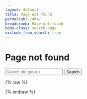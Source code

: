 ```yaml
---
layout: default
title: Page not found
permalink: /404/
breadcrumb: Page not found
body-class: search-page
exclude_from_search: true
---
```

# Page not found

<div class="main-content" role="main">
<div id="search">
  <form id="search-form" action="/search/" method="get">
    <input type="text" class="search-input" id="search-query" name="q" placeholder="Search dto.gov.au" autocomplete="on">
    <input type="submit" value="Search">
  </form>
</div>

<section id="search-results" style="display: none;">
  <h2>Search results</h2>
  <div class="entries">
  </div>
</section>

</div>

{% raw %}
<script id="search-results-template" type="text/mustache">
  {{#entries}}
    <article>
      <h3>
      <a href="{{url}}">{{title}}</a>  
      </h3>
      <span class="url">https://www.dto.gov.au{{url}}</span>
      {{#author}}<span>{{author}} &#8211;</span>{{/author}}
      {{#date}}<time datetime="{{pubdate}}" pubdate>{{displaydate}}</time>{{/date}}
      <p>{{searchexcerpt}}</p>
    </article>
  {{/entries}}
</script>
{% endraw %}
